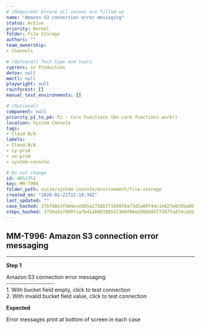 ```yaml
---
# (Required) Ensure all values are filled up
name: "Amazon S3 connection error messaging"
status: Active
priority: Normal
folder: File Storage
authors: ""
team_ownership: 
- Channels

# (Optional) Test type and tools
cypress: in Production
detox: null
mmctl: null
playwright: null
rainforest: []
manual_test_environments: []

# (Optional)
component: null
priority_p1_to_p4: P2 - Core Functions (Do core functions work?)
location: System Console
tags: 
- Cloud N/A
labels: 
- Cloud-N/A
- cy-prod
- se-prod
- system-console

# Do not change
id: 4051751
key: MM-T996
folder_path: suite/system-console/environment/file-storage
created_on: "2020-01-21T22:18:34Z"
last_updated: ""
case_hashed: 376f68e3f9d4eceb85a2758b771898f0a73d5a89f44c1e827e0c05a80fc6435ba0ed9aa1fbd70ac6da3ba63ebbc109b8
steps_hashed: 3758a5e7860fca7b41ab081985373b6f66ed308a9277287fad74ca563d99db0346c13d93dadd417a740cbb69d0962495
---
```


## MM-T996: Amazon S3 connection error messaging

---

**Step 1**

Amazon S3 connection error messaging\
\--------------------\
1\. With bucket field empty, click to test connection\
2\. With invalid bucket field value, click to test connection

**Expected**

Error messages print at bottom of screen in each case
